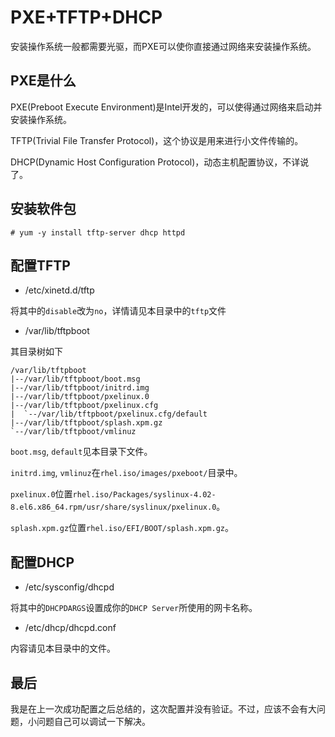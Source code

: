# PXE+TFTP+DHCP

安装操作系统一般都需要光驱，而PXE可以使你直接通过网络来安装操作系统。

## PXE是什么

PXE(Preboot Execute Environment)是Intel开发的，可以使得通过网络来启动并安装操作系统。

TFTP(Trivial File Transfer Protocol)，这个协议是用来进行小文件传输的。

DHCP(Dynamic Host Configuration Protocol)，动态主机配置协议，不详说了。

## 安装软件包

```
# yum -y install tftp-server dhcp httpd
```

## 配置TFTP

* /etc/xinetd.d/tftp

将其中的`disable`改为`no`，详情请见本目录中的`tftp`文件

* /var/lib/tftpboot

其目录树如下

```
/var/lib/tftpboot
|--/var/lib/tftpboot/boot.msg
|--/var/lib/tftpboot/initrd.img
|--/var/lib/tftpboot/pxelinux.0
|--/var/lib/tftpboot/pxelinux.cfg
|  `--/var/lib/tftpboot/pxelinux.cfg/default
|--/var/lib/tftpboot/splash.xpm.gz
`--/var/lib/tftpboot/vmlinuz
```

`boot.msg`, `default`见本目录下文件。

`initrd.img`, `vmlinuz`在`rhel.iso/images/pxeboot/`目录中。

`pxelinux.0`位置`rhel.iso/Packages/syslinux-4.02-8.el6.x86_64.rpm/usr/share/syslinux/pxelinux.0`。

`splash.xpm.gz`位置`rhel.iso/EFI/BOOT/splash.xpm.gz`。

## 配置DHCP

* /etc/sysconfig/dhcpd

将其中的`DHCPDARGS`设置成你的`DHCP Server`所使用的网卡名称。

* /etc/dhcp/dhcpd.conf

内容请见本目录中的文件。

## 最后

我是在上一次成功配置之后总结的，这次配置并没有验证。不过，应该不会有大问题，小问题自己可以调试一下解决。
